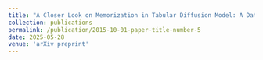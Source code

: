 ```yaml
---
title: "A Closer Look on Memorization in Tabular Diffusion Model: A Data-Centric Perspective"
collection: publications
permalink: /publication/2015-10-01-paper-title-number-5
date: 2025-05-28
venue: 'arXiv preprint'
---
```


